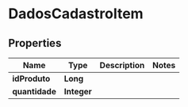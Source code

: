 # DadosCadastroItem

## Properties
Name | Type | Description | Notes
------------ | ------------- | ------------- | -------------
**idProduto** | **Long** |  | 
**quantidade** | **Integer** |  | 

